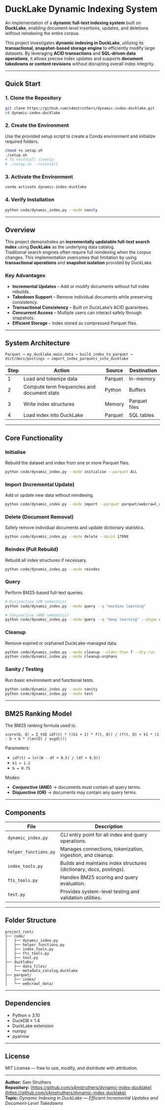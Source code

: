 # DuckLake Dynamic Indexing System

An implementation of a **dynamic full-text indexing system** built on **DuckLake**, enabling document-level insertions, updates, and deletions without reindexing the entire corpus.

This project investigates **dynamic indexing in DuckLake**, utilizing its **transactional, snapshot-based storage engine** to efficiently modify large datasets. By leveraging **ACID transactions** and **SQL-driven data operations**, it allows precise index updates and supports **document takedowns or content revisions** without disrupting overall index integrity.

---

## Quick Start

### 1. Clone the Repository
```bash
git clone https://github.com/s4mstruthers/dynamic-index-ducklake.git
cd dynamic-index-ducklake
```

### 2. Create the Environment
Use the provided setup script to create a Conda environment and initialize required folders.

```bash
chmod +x setup.sh
./setup.sh
# To reinstall cleanly:
# ./setup.sh --reinstall
```

### 3. Activate the Environment
```bash
conda activate dynamic-index-ducklake
```

### 4. Verify Installation
```bash
python code/dynamic_index.py --mode sanity
```

---

## Overview

This project demonstrates an **incrementally updatable full-text search index** using **DuckLake** as the underlying data catalog.  
Traditional search engines often require full reindexing when the corpus changes. This implementation overcomes that limitation by using **transactional operations** and **snapshot isolation** provided by DuckLake.

### Key Advantages

- **Incremental Updates** – Add or modify documents without full index rebuilds.  
- **Takedown Support** – Remove individual documents while preserving consistency.  
- **Transactional Consistency** – Built on DuckLake’s ACID guarantees.  
- **Concurrent Access** – Multiple users can interact safely through snapshots.  
- **Efficient Storage** – Index stored as compressed Parquet files.  

---

## System Architecture

```
Parquet → my_ducklake.main.data → build_index_to_parquet → dict/docs/postings → import_index_parquets_into_ducklake
```

| Step | Action | Source | Destination |
|------|--------|--------|-------------|
| 1 | Load and tokenize data | Parquet | In-memory |
| 2 | Compute term frequencies and document stats | Python | Buffers |
| 3 | Write index structures | Memory | Parquet files |
| 4 | Load index into DuckLake | Parquet | SQL tables |

---

## Core Functionality

### Initialise
Rebuild the dataset and index from one or more Parquet files.
```bash
python code/dynamic_index.py --mode initialise --parquet ALL
```

### Import (Incremental Update)
Add or update new data without reindexing.
```bash
python code/dynamic_index.py --mode import --parquet parquet/webcrawl_data/metadata_1.parquet
```

### Delete (Document Removal)
Safely remove individual documents and update dictionary statistics.
```bash
python code/dynamic_index.py --mode delete --docid 17998
```

### Reindex (Full Rebuild)
Rebuild all index structures if necessary.
```bash
python code/dynamic_index.py --mode reindex
```

### Query
Perform BM25-based full-text queries.
```bash
# Disjunctive (OR semantics)
python code/dynamic_index.py --mode query --q "machine learning"

# Conjunctive (AND semantics)
python code/dynamic_index.py --mode query --q "deep learning" --qtype conjunctive
```

### Cleanup
Remove expired or orphaned DuckLake-managed data.
```bash
python code/dynamic_index.py --mode cleanup --older-than 7 --dry-run
python code/dynamic_index.py --mode cleanup-orphans
```

### Sanity / Testing
Run basic environment and functional tests.
```bash
python code/dynamic_index.py --mode sanity
python code/dynamic_index.py --mode test
```

---

## BM25 Ranking Model

The BM25 ranking formula used is:

```
score(D, Q) = Σ_t∈Q idf(t) * ((k1 + 1) * f(t, D)) / (f(t, D) + k1 * (1 - b + b * (len(D) / avgdl)))
```

Parameters:  
- `idf(t) = ln((N - df + 0.5) / (df + 0.5))`  
- `k1 = 1.2`  
- `b = 0.75`  

Modes:
- **Conjunctive (AND)** → documents must contain all query terms.  
- **Disjunctive (OR)** → documents may contain any query terms.  

---

## Components

| File | Description |
|------|--------------|
| `dynamic_index.py` | CLI entry point for all index and query operations. |
| `helper_functions.py` | Manages connections, tokenization, ingestion, and cleanup. |
| `index_tools.py` | Builds and maintains index structures (dictionary, docs, postings). |
| `fts_tools.py` | Handles BM25 scoring and query evaluation. |
| `test.py` | Provides system-level testing and validation utilities. |

---

## Folder Structure

```
project_root/
├── code/
│   ├── dynamic_index.py
│   ├── helper_functions.py
│   ├── index_tools.py
│   ├── fts_tools.py
│   ├── test.py
├── ducklake/
│   ├── data_files/
│   └── metadata_catalog.ducklake
├── parquet/
│   ├── index/
│   └── webcrawl_data/
```

---

## Dependencies

- Python ≥ 3.10  
- DuckDB ≥ 1.4  
- DuckLake extension  
- numpy  
- pyarrow  

---

## License

MIT License — free to use, modify, and distribute with attribution.

---

**Author:** Sam Struthers  
**Repository:** [https://github.com/s4mstruthers/dynamic-index-ducklake](https://github.com/s4mstruthers/dynamic-index-ducklake)  
**Topic:** *Dynamic Indexing in DuckLake — Efficient Incremental Updates and Document-Level Takedowns*
